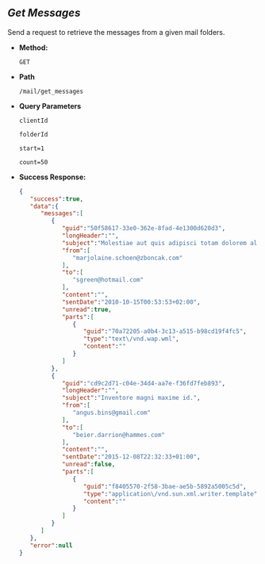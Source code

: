 *Get Messages*
----
  Send a request to retrieve the messages from a given mail folders.

* **Method:**

  `GET`
  
* **Path**

  `/mail/get_messages`
  
* **Query Parameters**
   
   `clientId`
   
   `folderId`
   
   `start=1`
   
   `count=50`

* **Success Response:**
    
    ```json
    {
       "success":true,
       "data":{
          "messages":[
             {
                "guid":"50f58617-33e0-362e-8fad-4e1300d620d3",
                "longHeader":"",
                "subject":"Molestiae aut quis adipisci totam dolorem aliquid.",
                "from":[
                   "marjolaine.schoen@zboncak.com"
                ],
                "to":[
                   "sgreen@hotmail.com"
                ],
                "content":"",
                "sentDate":"2010-10-15T00:53:53+02:00",
                "unread":true,
                "parts":[
                   {
                      "guid":"70a72205-a0b4-3c13-a515-b98cd19f4fc5",
                      "type":"text\/vnd.wap.wml",
                      "content":""
                   }
                ]
             },
             {
                "guid":"cd9c2d71-c04e-34d4-aa7e-f36fd7feb893",
                "longHeader":"",
                "subject":"Inventore magni maxime id.",
                "from":[
                   "angus.bins@gmail.com"
                ],
                "to":[
                   "beier.darrion@hammes.com"
                ],
                "content":"",
                "sentDate":"2015-12-08T22:32:33+01:00",
                "unread":false,
                "parts":[
                   {
                      "guid":"f8405570-2f58-3bae-ae5b-5892a5005c5d",
                      "type":"application\/vnd.sun.xml.writer.template",
                      "content":""
                   }
                ]
             }
          ]
       },
       "error":null
    }
    ```